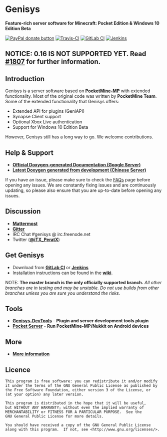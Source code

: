 Genisys
===================

__Feature-rich server software for Minecraft: Pocket Edition & Windows 10 Edition Beta__

[![PayPal donate button](https://img.shields.io/badge/paypal-donate-yellow.svg)](https://www.paypal.me/PeratX)
[![Travis-CI](https://img.shields.io/travis/iTXTech/Genisys/master.svg)](https://travis-ci.org/iTXTech/Genisys)
[![GitLab CI](https://gitlab.com/itxtech/genisys/badges/master/build.svg)](https://gitlab.com/itxtech/genisys/pipelines?scope=branches)
[![Jenkins](https://img.shields.io/jenkins/s/https/ci.itxtech.org/Genisys.svg)](https://ci.itxtech.org/job/Genisys/lastSuccessfulBuild/)

## NOTICE: 0.16 IS NOT SUPPORTED YET. Read [#1807](https://github.com/iTXTech/Genisys/issues/1807) for further information.


Introduction
-------------
Genisys is a server software based on **[PocketMine-MP](https://github.com/PocketMine/PocketMine-MP)** with extended functionality. Most of the original code was written by **PocketMine Team**.<br>
Some of the extended functionality that Genisys offers:

* Extended API for plugins (GeniAPI)
* Synapse Client support
* Optional Xbox Live authentication
* Support for Windows 10 Edition Beta

However, Genisys still has a long way to go. We welcome contributions.

Help & Support
-------------
* __[Official Doxygen-generated Documentation (Google Server)](https://storage.googleapis.com/itx-technologies-141911.appspot.com/docs/genisys/index.html)__
* __[Latest Doxygen generated from development (Chinese Server)](https://docs.itxtech.org)__

If you have an issue, please make sure to check the [FAQs](https://github.com/iTXTech/Genisys/wiki/FAQs) page before opening any issues. We are constantly fixing issues and are continuously updating, so please also ensure that you are up-to-date before opening any issues.


Discussion
-------------
* __[Mattermost](https://mattermost.itxtech.org/itxtechnologies/channels/genisys)__
* __[Gitter](https://gitter.im/iTXTech/Genisys?utm_source=badge&utm_medium=badge&utm_campaign=pr-badge&utm_content=badge)__
* IRC Chat #genisys @ irc.freenode.net
* Twitter (**__[@iTX_PeratX](https://twitter.com/iTX_PeratX)__**)

Get Genisys
-------------
* Download from __[GitLab CI](https://gitlab.com/itxtech/genisys/pipelines?scope=branches)__ or __[Jenkins](https://ci.itxtech.org/job/Genisys/lastSuccessfulBuild/)__
* Installation instructions can be found in the __[wiki](https://github.com/iTXTech/Genisys/wiki)__.

NOTE: **The master branch is the only officially supported branch.**
_All other branches are in testing and may be unstable. Do not use builds from other branches unless you are sure you understand the risks._

Tools
-------------
* **[Genisys-DevTools](https://github.com/iTXTech/DevTools)** - **Plugin and server development tools plugin**
* **[Pocket Server](https://github.com/fengberd/MinecraftPEServer)** - **Run PocketMine-MP/Nukkit on Android devices**

More
-------------
* __[More information](https://github.com/iTXTech/Genisys/wiki/More-information)__

Licence
-------------
	This program is free software: you can redistribute it and/or modify
	it under the terms of the GNU General Public License as published by
	the Free Software Foundation, either version 3 of the License, or
	(at your option) any later version.

	This program is distributed in the hope that it will be useful,
	but WITHOUT ANY WARRANTY; without even the implied warranty of
	MERCHANTABILITY or FITNESS FOR A PARTICULAR PURPOSE.  See the
	GNU General Public License for more details.

	You should have received a copy of the GNU General Public License
	along with this program.  If not, see <http://www.gnu.org/licenses/>.

